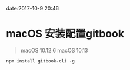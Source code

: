 date:2017-10-9 20:46

# macOS 安装配置gitbook

>macOS 10.12.6
>macOS 10.13

```
npm install gitbook-cli -g
```